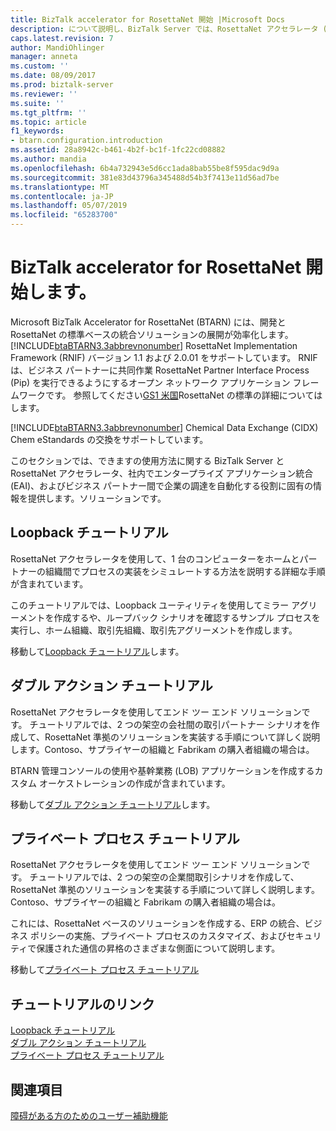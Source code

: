 ```yaml
---
title: BizTalk accelerator for RosettaNet 開始 |Microsoft Docs
description: について説明し、BizTalk Server では、RosettaNet アクセラレータ (BTARN) の使用に役立つ使用可能なチュートリアルを参照してください。
caps.latest.revision: 7
author: MandiOhlinger
manager: anneta
ms.custom: ''
ms.date: 08/09/2017
ms.prod: biztalk-server
ms.reviewer: ''
ms.suite: ''
ms.tgt_pltfrm: ''
ms.topic: article
f1_keywords:
- btarn.configuration.introduction
ms.assetid: 28a8942c-b461-4b2f-bc1f-1fc22cd08882
ms.author: mandia
ms.openlocfilehash: 6b4a732943e5d6cc1ada8bab55be8f595dac9d9a
ms.sourcegitcommit: 381e83d43796a345488d54b3f7413e11d56ad7be
ms.translationtype: MT
ms.contentlocale: ja-JP
ms.lasthandoff: 05/07/2019
ms.locfileid: "65283700"
---
```

# <a name="get-started-with-biztalk-accelerator-for-rosettanet"></a>BizTalk accelerator for RosettaNet 開始します。
Microsoft BizTalk Accelerator for RosettaNet (BTARN) には、開発と RosettaNet の標準ベースの統合ソリューションの展開が効率化します。 [!INCLUDE[btaBTARN3.3abbrevnonumber](../../includes/btabtarn3-3abbrevnonumber-md.md)] RosettaNet Implementation Framework (RNIF) バージョン 1.1 および 2.0.01 をサポートしています。 RNIF は、ビジネス パートナーに共同作業 RosettaNet Partner Interface Process (Pip) を実行できるようにするオープン ネットワーク アプリケーション フレームワークです。 参照してください[GS1 米国](http://go.microsoft.com/fwlink/?LinkID=33859)RosettaNet の標準の詳細についてはします。
  
 [!INCLUDE[btaBTARN3.3abbrevnonumber](../../includes/btabtarn3-3abbrevnonumber-md.md)] Chemical Data Exchange (CIDX) Chem eStandards の交換をサポートしています。  
  
このセクションでは、できますの使用方法に関する BizTalk Server と RosettaNet アクセラレータ、社内でエンタープライズ アプリケーション統合 (EAI)、およびビジネス パートナー間で企業の調達を自動化する役割に固有の情報を提供します。ソリューションです。  

## <a name="loopback-tutorial"></a>Loopback チュートリアル

RosettaNet アクセラレータを使用して、1 台のコンピューターをホームとパートナーの組織間でプロセスの実装をシミュレートする方法を説明する詳細な手順が含まれています。

このチュートリアルでは、Loopback ユーティリティを使用してミラー アグリーメントを作成するや、ループバック シナリオを確認するサンプル プロセスを実行し、ホーム組織、取引先組織、取引先アグリーメントを作成します。

移動して[Loopback チュートリアル](loopback-tutorial.md)します。 

## <a name="double-action-tutorial"></a>ダブル アクション チュートリアル

RosettaNet アクセラレータを使用してエンド ツー エンド ソリューションです。 チュートリアルでは、2 つの架空の会社間の取引パートナー シナリオを作成して、RosettaNet 準拠のソリューションを実装する手順について詳しく説明します。Contoso、サプライヤーの組織と Fabrikam の購入者組織の場合は。

BTARN 管理コンソールの使用や基幹業務 (LOB) アプリケーションを作成するカスタム オーケストレーションの作成が含まれています。

移動して[ダブル アクション チュートリアル](double-action-tutorial.md)します。 


## <a name="private-process-tutorial"></a>プライベート プロセス チュートリアル
RosettaNet アクセラレータを使用してエンド ツー エンド ソリューションです。 チュートリアルでは、2 つの架空の企業間取引シナリオを作成して、RosettaNet 準拠のソリューションを実装する手順について詳しく説明します。Contoso、サプライヤーの組織と Fabrikam の購入者組織の場合は。

これには、RosettaNet ベースのソリューションを作成する、ERP の統合、ビジネス ポリシーの実施、プライベート プロセスのカスタマイズ、およびセキュリティで保護された通信の昇格のさまざまな側面について説明します。

移動して[プライベート プロセス チュートリアル](private-process-tutorial.md)


## <a name="tutorial-links"></a>チュートリアルのリンク
[Loopback チュートリアル](loopback-tutorial.md)  
[ダブル アクション チュートリアル](double-action-tutorial.md)  
[プライベート プロセス チュートリアル](private-process-tutorial.md)

## <a name="see-also"></a>関連項目
[障碍がある方のためのユーザー補助機能](accessibility-for-people-with-disabilities3.md)